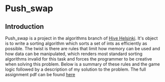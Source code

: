 # Push_swap

## Introduction

Push_swap is a project in the algorithms branch of [Hive Helsinki](https://www.hive.fi/en/). It's object is to write a sorting algorithm which sorts a set of ints as efficiently as possible. The twist is there are rules that limit how memory can be used and how data can be manipulated, which renders most standard sorting algorithms invalid for this task and forces the programmer to be creative when solving this problem. Below is a summary of these rules and the game logic followed by a description of my solution to the problem. The full assignment pdf can be found [here](https://www.hive.fi/en/)
